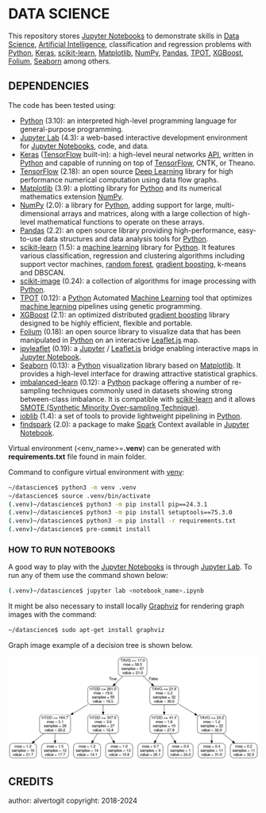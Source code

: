 # DATA SCIENCE

This repository stores [Jupyter Notebooks] to demonstrate skills in [Data Science], [Artificial Intelligence], classification and regression problems with [Python], [Keras], [scikit-learn], [Matplotlib], [NumPy], [Pandas], [TPOT], [XGBoost], [Folium], [Seaborn] among others.

## DEPENDENCIES

The code has been tested using:

- [Python] (3.10): an interpreted high-level programming language for general-purpose programming.
- [Jupyter Lab] (4.3): a web-based interactive development environment for [Jupyter Notebooks], code, and data.
- [Keras] ([TensorFlow] built-in): a high-level neural networks [API], written in [Python] and capable of running on top of [TensorFlow], CNTK, or Theano.
- [TensorFlow] (2.18): an open source [Deep Learning] library for high performance numerical computation using data flow graphs.
- [Matplotlib] (3.9): a plotting library for [Python] and its numerical mathematics extension [NumPy].
- [NumPy] (2.0): a library for [Python], adding support for large, multi-dimensional arrays and matrices, along with a large collection of high-level mathematical functions to operate on these arrays.
- [Pandas] (2.2):  an open source library providing high-performance, easy-to-use data structures and data analysis tools for [Python].
- [scikit-learn] (1.5): a [machine learning] library for [Python]. It features various classification, regression and clustering algorithms including support vector machines, [random forest], [gradient boosting], k-means and DBSCAN.
- [scikit-image] (0.24): a collection of algorithms for image processing with [Python].
- [TPOT] (0.12): a [Python] Automated [Machine Learning] tool that optimizes [machine learning] pipelines using genetic programming.
- [XGBoost] (2.1): an optimized distributed [gradient boosting] library designed to be highly efficient, flexible and portable.
- [Folium] (0.18): an open source library to visualize data that has been manipulated in [Python] on an interactive [Leaflet.js] map.
- [ipyleaflet] (0.19): a [Jupyter] / [Leaflet.js] bridge enabling interactive maps in [Jupyter Notebook].
- [Seaborn] (0.13): a [Python] visualization library based on [Matplotlib]. It provides a high-level interface for drawing attractive statistical graphics.
- [imbalanced-learn] (0.12): a [Python] package offering a number of re-sampling techniques commonly used in datasets showing strong between-class imbalance. It is compatible with [scikit-learn] and it allows [SMOTE (Synthetic Minority Over-sampling Technique)].
- [joblib] (1.4): a set of tools to provide lightweight pipelining in [Python].
- [findspark] (2.0): a package to make [Spark] Context available in [Jupyter Notebook].

Virtual environment (<env_name>=**.venv**) can be generated with  **requirements.txt** file found in main folder.

Command to configure virtual environment with [venv]:

```bash
~/datascience$ python3 -m venv .venv
~/datascience$ source .venv/bin/activate
(.venv)~/datascience$ python3 -m pip install pip==24.3.1
(.venv)~/datascience$ python3 -m pip install setuptools==75.3.0
(.venv)~/datascience$ python3 -m pip install -r requirements.txt
(.venv)~/datascience$ pre-commit install
```

### HOW TO RUN NOTEBOOKS

A good way to play with the [Jupyter Notebooks] is through [Jupyter Lab]. To run any of them use the command shown below:

```bash
(.venv)~/datascience$ jupyter lab <notebook_name>.ipynb
```

It might be also necessary to install locally [Graphviz] for rendering graph images with the command:

```bash
~/datascience$ sudo apt-get install graphviz
```

Graph image example of a decision tree is shown below.

![Graph image example of a decision tree](images/tree_top3.png)

## CREDITS

author: alvertogit
copyright: 2018-2024

[Data Science]: https://en.wikipedia.org/wiki/Data_science
[Artificial Intelligence]: https://en.wikipedia.org/wiki/Artificial_intelligence
[Python]: https://www.python.org/
[Machine Learning]: https://en.wikipedia.org/wiki/Machine_learning
[Deep Learning]: https://en.wikipedia.org/wiki/Deep_learning
[Random Forest]: https://en.wikipedia.org/wiki/Random_forest
[Gradient Boosting]: https://en.wikipedia.org/wiki/Gradient_boosting
[API]: https://en.wikipedia.org/wiki/Application_programming_interface
[Keras]: https://keras.io/
[TensorFlow]: https://www.tensorflow.org/
[Matplotlib]: https://matplotlib.org/
[NumPy]: https://numpy.org/
[Pandas]: https://pandas.pydata.org/
[scikit-learn]: https://scikit-learn.org/stable/
[scikit-image]: https://scikit-image.org/
[TPOT]: https://github.com/EpistasisLab/tpot
[XGBoost]: https://github.com/dmlc/xgboost
[Folium]: https://github.com/python-visualization/folium
[Leaflet.js]: https://leafletjs.com/
[ipyleaflet]: https://github.com/jupyter-widgets/ipyleaflet
[Seaborn]: http://seaborn.pydata.org/
[imbalanced-learn]: https://github.com/scikit-learn-contrib/imbalanced-learn
[SMOTE (Synthetic Minority Over-sampling Technique)]: https://jair.org/index.php/jair/article/view/10302
[joblib]: https://pypi.org/project/joblib/
[Jupyter]: https://jupyter.org/
[Jupyter Lab]: https://jupyter.org/
[Jupyter Notebook]: https://jupyter.org/
[Jupyter Notebooks]: https://jupyter.org/
[findspark]: https://github.com/minrk/findspark
[Spark]: https://spark.apache.org/
[venv]: https://docs.python.org/3/library/venv.html
[Graphviz]: https://www.graphviz.org/
